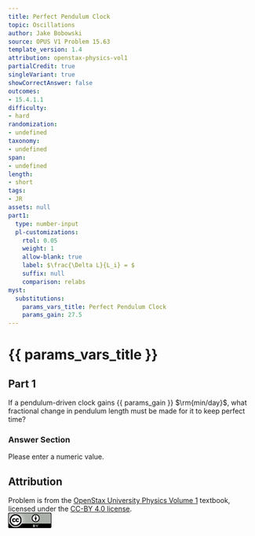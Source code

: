 ```yaml
---
title: Perfect Pendulum Clock
topic: Oscillations
author: Jake Bobowski
source: OPUS V1 Problem 15.63
template_version: 1.4
attribution: openstax-physics-vol1
partialCredit: true
singleVariant: true
showCorrectAnswer: false
outcomes:
- 15.4.1.1
difficulty:
- hard
randomization:
- undefined
taxonomy:
- undefined
span:
- undefined
length:
- short
tags:
- JR
assets: null
part1:
  type: number-input
  pl-customizations:
    rtol: 0.05
    weight: 1
    allow-blank: true
    label: $\frac{\Delta L}{L_i} = $
    suffix: null
    comparison: relabs
myst:
  substitutions:
    params_vars_title: Perfect Pendulum Clock
    params_gain: 27.5
---
```

# {{ params_vars_title }}

## Part 1

If a pendulum-driven clock gains {{ params_gain }} $\rm{min/day}$, what fractional change in pendulum length must be made for it to keep perfect time?

### Answer Section

Please enter a numeric value.

## Attribution

Problem is from the [OpenStax University Physics Volume 1](https://openstax.org/details/books/university-physics-volume-1) textbook, licensed under the [CC-BY 4.0 license](https://creativecommons.org/licenses/by/4.0/).<br>![Image representing the Creative Commons 4.0 BY license.](https://raw.githubusercontent.com/firasm/bits/master/by.png)